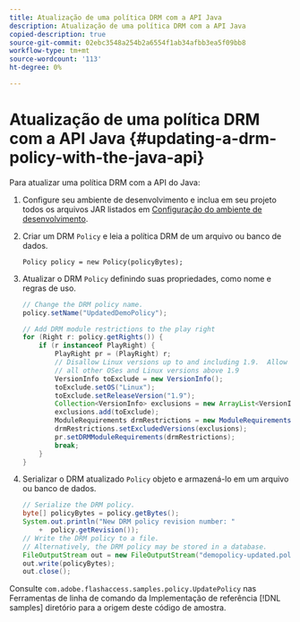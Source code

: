 ```yaml
---
title: Atualização de uma política DRM com a API Java
description: Atualização de uma política DRM com a API Java
copied-description: true
source-git-commit: 02ebc3548a254b2a6554f1ab34afbb3ea5f09bb8
workflow-type: tm+mt
source-wordcount: '113'
ht-degree: 0%

---
```


# Atualização de uma política DRM com a API Java {#updating-a-drm-policy-with-the-java-api}

Para atualizar uma política DRM com a API do Java:

1. Configure seu ambiente de desenvolvimento e inclua em seu projeto todos os arquivos JAR listados em [Configuração do ambiente de desenvolvimento](../../protecting-content/setting-up-the-sdk/setup-dev-env.md).
1. Criar um DRM `Policy` e leia a política DRM de um arquivo ou banco de dados.

   ```
   Policy policy = new Policy(policyBytes);
   ```

1. Atualizar o DRM `Policy` definindo suas propriedades, como nome e regras de uso.

   ```java
   // Change the DRM policy name.  
   policy.setName("UpdatedDemoPolicy");  
   
   // Add DRM module restrictions to the play right  
   for (Right r: policy.getRights()) {  
       if (r instanceof PlayRight) {  
           PlayRight pr = (PlayRight) r;  
           // Disallow Linux versions up to and including 1.9.  Allow  
           // all other OSes and Linux versions above 1.9  
           VersionInfo toExclude = new VersionInfo();  
           toExclude.setOS("Linux");  
           toExclude.setReleaseVersion("1.9");  
           Collection<VersionInfo> exclusions = new ArrayList<VersionInfo>();  
           exclusions.add(toExclude);  
           ModuleRequirements drmRestrictions = new ModuleRequirements();  
           drmRestrictions.setExcludedVersions(exclusions);  
           pr.setDRMModuleRequirements(drmRestrictions);  
           break;  
       }  
   }
   ```

1. Serializar o DRM atualizado `Policy` objeto e armazená-lo em um arquivo ou banco de dados.

   ```java
   // Serialize the DRM policy.  
   byte[] policyBytes = policy.getBytes();  
   System.out.println("New DRM policy revision number: "  
       +  policy.getRevision());      
   // Write the DRM policy to a file.   
   // Alternatively, the DRM policy may be stored in a database.  
   FileOutputStream out = new FileOutputStream("demopolicy-updated.pol");  
   out.write(policyBytes);  
   out.close();
   ```

Consulte `com.adobe.flashaccess.samples.policy.UpdatePolicy` nas Ferramentas de linha de comando da Implementação de referência [!DNL samples] diretório para a origem deste código de amostra.
